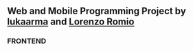 ## Web and Mobile Programming Project by [lukaarma] and [Lorenzo Romio]

### FRONTEND

[lukaarma]: https://github.com/lukaarma
[Lorenzo Romio]: https://github.com/lorenzoromio

